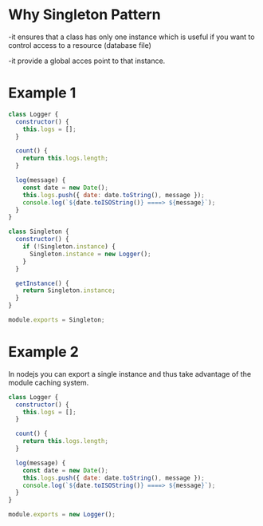 # Why Singleton Pattern

-it ensures that a class has only one instance which is useful if you want to control access to a resource (database file)

-it provide a global acces point to that instance.

# Example 1

```javascript
class Logger {
  constructor() {
    this.logs = [];
  }

  count() {
    return this.logs.length;
  }

  log(message) {
    const date = new Date();
    this.logs.push({ date: date.toString(), message });
    console.log(`${date.toISOString()} ====> ${message}`);
  }
}

class Singleton {
  constructor() {
    if (!Singleton.instance) {
      Singleton.instance = new Logger();
    }
  }

  getInstance() {
    return Singleton.instance;
  }
}

module.exports = Singleton;
```

# Example 2

In nodejs you can export a single instance and thus take advantage of the module caching system.

```javascript
class Logger {
  constructor() {
    this.logs = [];
  }

  count() {
    return this.logs.length;
  }

  log(message) {
    const date = new Date();
    this.logs.push({ date: date.toString(), message });
    console.log(`${date.toISOString()} ====> ${message}`);
  }
}

module.exports = new Logger();
```

